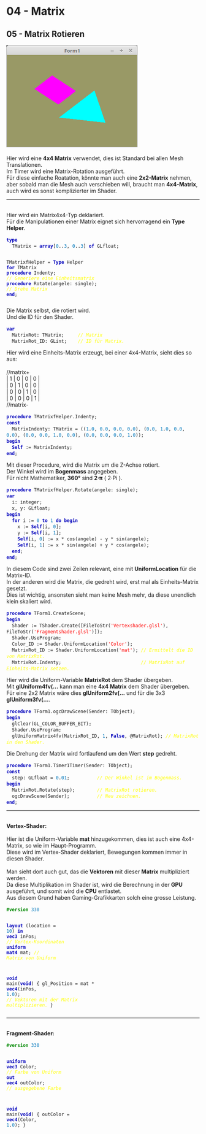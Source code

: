 <!DOCTYPE html>
<html>
    <b><h1>04 - Matrix</h1></b>
    <b><h2>05 - Matrix Rotieren</h2></b>
<img src="image.png" alt="Selfhtml"><br><br>
Hier wird eine <b>4x4 Matrix</b> verwendet, dies ist Standard bei allen Mesh Translationen.<br>
Im Timer wird eine Matrix-Rotation ausgeführt.<br>
Für diese einfache Roatation, könnte man auch eine <b>2x2-Matrix</b> nehmen, aber sobald man die Mesh auch verschieben will, braucht man <b>4x4-Matrix</b>, auch wird es sonst komplizierter im Shader.<br>
<hr><br>
Hier wird ein Matrix4x4-Typ deklariert.<br>
Für die Manipulationen einer Matrix eignet sich hervorragend ein <b>Type Helper</b>.<br>
<pre><code><b><font color="0000BB">type</font></b>
  TMatrix = <b><font color="0000BB">array</font></b>[<font color="#0077BB">0</font>..<font color="#0077BB">3</font>, <font color="#0077BB">0</font>..<font color="#0077BB">3</font>] <b><font color="0000BB">of</font></b> GLfloat;

  TMatrixfHelper = <b><font color="0000BB">Type</font></b> Helper <b><font color="0000BB">for</font></b> TMatrix
    <b><font color="0000BB">procedure</font></b> Indenty;                  <i><font color="#FFFF00">// Generiere eine Einheitsmatrix</font></i>
    <b><font color="0000BB">procedure</font></b> Rotate(angele: single);   <i><font color="#FFFF00">// Drehe Matrix</font></i>
  <b><font color="0000BB">end</font></b>;</pre></code>
Die Matrix selbst, die rotiert wird.<br>
Und die ID für den Shader.<br>
<pre><code><b><font color="0000BB">var</font></b>
  MatrixRot: TMatrix;     <i><font color="#FFFF00">// Matrix</font></i>
  MatrixRot_ID: GLint;    <i><font color="#FFFF00">// ID für Matrix.</font></i></pre></code>
Hier wird eine Einheits-Matrix erzeugt, bei einer 4x4-Matrix, sieht dies so aus:<br>
<br>
//matrix+<br>
| 1 | 0 | 0 | 0 |<br>
| 0 | 1 | 0 | 0 |<br>
| 0 | 0 | 1 | 0 |<br>
| 0 | 0 | 0 | 1 |<br>
//matrix-<br>
<pre><code><b><font color="0000BB">procedure</font></b> TMatrixfHelper.Indenty;
<b><font color="0000BB">const</font></b>
  MatrixIndenty: TMatrix = ((<font color="#0077BB">1</font>.<font color="#0077BB">0</font>, <font color="#0077BB">0</font>.<font color="#0077BB">0</font>, <font color="#0077BB">0</font>.<font color="#0077BB">0</font>, <font color="#0077BB">0</font>.<font color="#0077BB">0</font>), (<font color="#0077BB">0</font>.<font color="#0077BB">0</font>, <font color="#0077BB">1</font>.<font color="#0077BB">0</font>, <font color="#0077BB">0</font>.<font color="#0077BB">0</font>, <font color="#0077BB">0</font>.<font color="#0077BB">0</font>), (<font color="#0077BB">0</font>.<font color="#0077BB">0</font>, <font color="#0077BB">0</font>.<font color="#0077BB">0</font>, <font color="#0077BB">1</font>.<font color="#0077BB">0</font>, <font color="#0077BB">0</font>.<font color="#0077BB">0</font>), (<font color="#0077BB">0</font>.<font color="#0077BB">0</font>, <font color="#0077BB">0</font>.<font color="#0077BB">0</font>, <font color="#0077BB">0</font>.<font color="#0077BB">0</font>, <font color="#0077BB">1</font>.<font color="#0077BB">0</font>));
<b><font color="0000BB">begin</font></b>
  <b><font color="0000BB">Self</font></b> := MatrixIndenty;
<b><font color="0000BB">end</font></b>;</pre></code>
Mit dieser Procedure, wird die Matrix um die Z-Achse rotiert.<br>
Der Winkel wird im <b>Bogenmass</b> angegeben.<br>
Für nicht Mathematiker, <b>360°</b> sind <b>2⋅π</b> ( 2⋅Pi ).<br>
<pre><code><b><font color="0000BB">procedure</font></b> TMatrixfHelper.Rotate(angele: single);
<b><font color="0000BB">var</font></b>
  i: integer;
  x, y: GLfloat;
<b><font color="0000BB">begin</font></b>
  <b><font color="0000BB">for</font></b> i := <font color="#0077BB">0</font> <b><font color="0000BB">to</font></b> <font color="#0077BB">1</font> <b><font color="0000BB">do</font></b> <b><font color="0000BB">begin</font></b>
    x := <b><font color="0000BB">Self</font></b>[i, <font color="#0077BB">0</font>];
    y := <b><font color="0000BB">Self</font></b>[i, <font color="#0077BB">1</font>];
    <b><font color="0000BB">Self</font></b>[i, <font color="#0077BB">0</font>] := x * cos(angele) - y * sin(angele);
    <b><font color="0000BB">Self</font></b>[i, <font color="#0077BB">1</font>] := x * sin(angele) + y * cos(angele);
  <b><font color="0000BB">end</font></b>;
<b><font color="0000BB">end</font></b>;
</pre></code>
In diesem Code sind zwei Zeilen relevant, eine mit <b>UniformLocation</b> für die Matrix-ID.<br>
In der anderen wird die Matrix, die gedreht wird, erst mal als Einheits-Matrix gesetzt.<br>
Dies ist wichtig, ansonsten sieht man keine Mesh mehr, da diese unendlich klein skaliert wird.<br>
<pre><code><b><font color="0000BB">procedure</font></b> TForm1.CreateScene;
<b><font color="0000BB">begin</font></b>
  Shader := TShader.Create([FileToStr(<font color="#FF0000">'Vertexshader.glsl'</font>), FileToStr(<font color="#FF0000">'Fragmentshader.glsl'</font>)]);
  Shader.UseProgram;
  Color_ID := Shader.UniformLocation(<font color="#FF0000">'Color'</font>);
  MatrixRot_ID := Shader.UniformLocation(<font color="#FF0000">'mat'</font>); <i><font color="#FFFF00">// Ermittelt die ID von MatrixRot.</font></i>
  MatrixRot.Indenty;                             <i><font color="#FFFF00">// MatrixRot auf Einheits-Matrix setzen.</font></i></pre></code>
Hier wird die Uniform-Variable <b>MatrixRot</b> dem Shader übergeben.<br>
Mit <b>glUniform4fv(...</b> kann man eine <b>4x4 Matrix</b> dem Shader übergeben.<br>
Für eine 2x2 Matrix wäre dies <b>glUniform2fv(...</b> und für die 3x3 <b>glUniform3fv(...</b>.<br>
<pre><code><b><font color="0000BB">procedure</font></b> TForm1.ogcDrawScene(Sender: TObject);
<b><font color="0000BB">begin</font></b>
  glClear(GL_COLOR_BUFFER_BIT);
  Shader.UseProgram;
  glUniformMatrix4fv(MatrixRot_ID, <font color="#0077BB">1</font>, <b><font color="0000BB">False</font></b>, @MatrixRot); <i><font color="#FFFF00">// MatrixRot in den Shader.</font></i></pre></code>
Die Drehung der Matrix wird fortlaufend um den Wert <b>step</b> gedreht.<br>
<pre><code><b><font color="0000BB">procedure</font></b> TForm1.Timer1Timer(Sender: TObject);
<b><font color="0000BB">const</font></b>
  step: GLfloat = <font color="#0077BB">0</font>.<font color="#0077BB">01</font>;          <i><font color="#FFFF00">// Der Winkel ist im Bogenmass.</font></i>
<b><font color="0000BB">begin</font></b>
  MatrixRot.Rotate(step);        <i><font color="#FFFF00">// MatrixRot rotieren.</font></i>
  ogcDrawScene(Sender);          <i><font color="#FFFF00">// Neu zeichnen.</font></i>
<b><font color="0000BB">end</font></b>;</pre></code>
<hr><br>
<b>Vertex-Shader:</b><br>
<br>
Hier ist die Uniform-Variable <b>mat</b> hinzugekommen, dies ist auch eine 4x4-Matrix, so wie im Haupt-Programm.<br>
Diese wird im Vertex-Shader deklariert, Bewegungen kommen immer in diesen Shader.<br>
<br>
Man sieht dort auch gut, das die <b>Vektoren</b> mit dieser <b>Matrix</b> multipliziert werden.<br>
Da diese Multiplikation im Shader ist, wird die Berechnung in der <b>GPU</b> ausgeführt, und somit wird die <b>CPU</b> entlastet.<br>
Aus diesem Grund haben Gaming-Grafikkarten solch eine grosse Leistung.<br>
<pre><code><b><font color="#008800">#version</font></b> <font color="#0077BB">330</font>

<b><font color="0000BB">layout</font></b> (location = <font color="#0077BB">10</font>) <b><font color="0000BB">in</font></b> <b><font color="0000BB">vec3</font></b> inPos;    <i><font color="#FFFF00">// Vertex-Koordinaten</font></i>
<b><font color="0000BB">uniform</font></b> <b><font color="0000BB">mat4</font></b> mat;                        <i><font color="#FFFF00">// Matrix von Uniform</font></i>

<b><font color="0000BB">void</font></b> main(<b><font color="0000BB">void</font></b>)
{
  gl_Position = mat * <b><font color="0000BB">vec4</font></b>(inPos, <font color="#0077BB">1</font>.<font color="#0077BB">0</font>);  <i><font color="#FFFF00">// Vektoren mit der Matrix multiplizieren.</font></i>
}
</pre></code>
<hr><br>
<b>Fragment-Shader:</b><br>
<pre><code><b><font color="#008800">#version</font></b> <font color="#0077BB">330</font>

<b><font color="0000BB">uniform</font></b> <b><font color="0000BB">vec3</font></b> Color;  <i><font color="#FFFF00">// Farbe von Uniform</font></i>
<b><font color="0000BB">out</font></b> <b><font color="0000BB">vec4</font></b> outColor;   <i><font color="#FFFF00">// ausgegebene Farbe</font></i>

<b><font color="0000BB">void</font></b> main(<b><font color="0000BB">void</font></b>)
{
  outColor = <b><font color="0000BB">vec4</font></b>(Color, <font color="#0077BB">1</font>.<font color="#0077BB">0</font>);
}
</pre></code>

</html>
